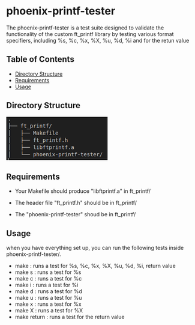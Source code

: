 # phoenix-printf-tester

The phoenix-printf-tester is a test suite designed to validate the functionality of the custom ft_printf library by testing various format specifiers, including %s, %c, %x, %X, %u, %d, %i and for the retun value

## Table of Contents

- [Directory Structure](#directory-structure)
- [Requirements](#requirements)
- [Usage](#usage)

## Directory Structure
![Tree structure](./tree.png)


## Requirements

- Your Makefile should produce "libftprintf.a" in ft_printf/

- The header file "ft_printf.h" should be in ft_printf/

- The "phoenix-printf-tester" shoud be in ft_printf/

## Usage
when you have everything set up, you can run the following tests inside phoenix-printf-tester/.

- make : runs a test for %s, %c, %x, %X, %u, %d, %i, return value
- make s : runs a test for %s
- make c : runs a test for %c
- make i : runs a test for %i
- make d : runs a test for %d
- make u : runs a test for %u
- make x : runs a test for %x
- make X : runs a test for %X
- make return : runs a test for the return value